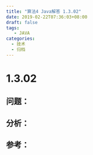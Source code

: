 ```yaml
---
title: "算法4 Java解答 1.3.02"
date: 2019-02-22T07:36:03+08:00
draft: false
tags:
   - JAVA
categories:
  - 技术
  - 归档
---
```



# 1.3.02

## 问题：


## 分析：


## 参考：


